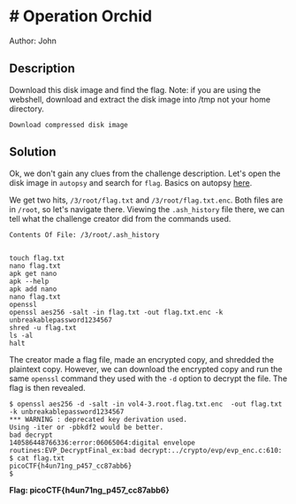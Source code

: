 # # Operation Orchid
Author: John

## Description
Download this disk image and find the flag. Note: if you are using the webshell, download and extract the disk image into /tmp not your home directory.

    Download compressed disk image


## Solution
Ok, we don't gain any clues from the challenge description. Let's open
the disk image in `autopsy` and search for `flag`.
Basics on autopsy [here](200_sleuthkit_apprentice.md).

We get two hits, `/3/root/flag.txt` and `/3/root/flag.txt.enc`. Both
files are in `/root`, so let's navigate there. Viewing the `.ash_history`
file there, we can tell what the challenge creator did from the commands
used.
```
Contents Of File: /3/root/.ash_history


touch flag.txt
nano flag.txt 
apk get nano
apk --help
apk add nano
nano flag.txt 
openssl
openssl aes256 -salt -in flag.txt -out flag.txt.enc -k unbreakablepassword1234567
shred -u flag.txt
ls -al
halt
```

The creator made a flag file, made an encrypted copy, and shredded the
plaintext copy. However, we can download the encrypted copy and run the
same `openssl` command they used with the `-d` option to decrypt
the file. The flag is then revealed.

```
$ openssl aes256 -d -salt -in vol4-3.root.flag.txt.enc  -out flag.txt -k unbreakablepassword1234567 
*** WARNING : deprecated key derivation used.
Using -iter or -pbkdf2 would be better.
bad decrypt
140586448766336:error:06065064:digital envelope routines:EVP_DecryptFinal_ex:bad decrypt:../crypto/evp/evp_enc.c:610:
$ cat flag.txt
picoCTF{h4un71ng_p457_cc87abb6}
$
```

**Flag: picoCTF{h4un71ng_p457_cc87abb6}**